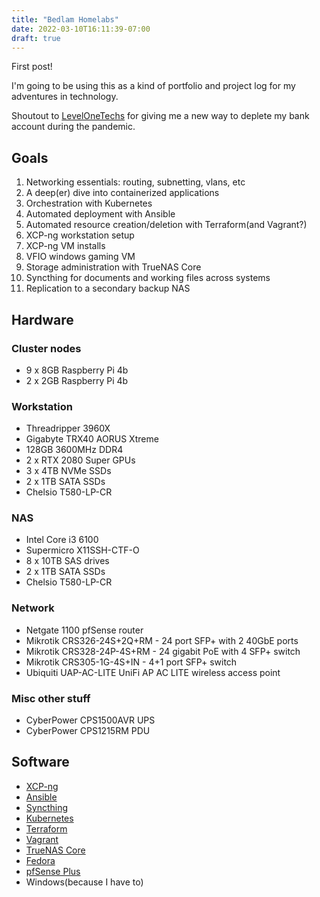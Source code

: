 ```yaml
---
title: "Bedlam Homelabs"
date: 2022-03-10T16:11:39-07:00
draft: true
---
```

First post!

I'm going to be using this as a kind of portfolio and project log for my adventures in technology.  

Shoutout to [LevelOneTechs](https://level1techs.com/) for giving me a new way to deplete my bank account during the pandemic.

## Goals
1. Networking essentials: routing, subnetting, vlans, etc
2. A deep(er) dive into containerized applications
3. Orchestration with Kubernetes
4. Automated deployment with Ansible
5. Automated resource creation/deletion with Terraform(and Vagrant?)
6. XCP-ng workstation setup
7. XCP-ng VM installs
8. VFIO windows gaming VM
9. Storage administration with TrueNAS Core
10. Syncthing for documents and working files across systems
11. Replication to a secondary backup NAS

## Hardware

### Cluster nodes
- 9 x 8GB Raspberry Pi 4b
- 2 x 2GB Raspberry Pi 4b

### Workstation
- Threadripper 3960X
- Gigabyte TRX40 AORUS Xtreme
- 128GB 3600MHz DDR4
- 2 x RTX 2080 Super GPUs
- 3 x 4TB NVMe SSDs
- 2 x 1TB SATA SSDs
- Chelsio T580-LP-CR

### NAS
- Intel Core i3 6100
- Supermicro X11SSH-CTF-O
- 8 x 10TB SAS drives
- 2 x 1TB SATA SSDs
- Chelsio T580-LP-CR

### Network
- Netgate 1100 pfSense router
- Mikrotik CRS326-24S+2Q+RM - 24 port SFP+ with 2 40GbE ports
- Mikrotik CRS328-24P-4S+RM - 24 gigabit PoE with 4 SFP+ switch
- Mikrotik CRS305-1G-4S+IN - 4+1 port SFP+ switch
- Ubiquiti UAP-AC-LITE UniFi AP AC LITE wireless access point

### Misc other stuff
- CyberPower CPS1500AVR UPS
- CyberPower CPS1215RM PDU

## Software

- [XCP-ng](https://xcp-ng.org/)
- [Ansible](https://www.ansible.com/)
- [Syncthing](https://syncthing.net/)
- [Kubernetes](https://kubernetes.io/)
- [Terraform](https://www.terraform.io/)
- [Vagrant](https://www.vagrantup.com/)
- [TrueNAS Core](https://www.truenas.com/truenas-core/)
- [Fedora](https://getfedora.org/)
- [pfSense Plus](https://www.netgate.com/pfsense-plus-software)
- Windows(because I have to)

